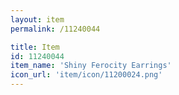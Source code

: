 ```yaml
---
layout: item
permalink: /11240044

title: Item
id: 11240044
item_name: 'Shiny Ferocity Earrings'
icon_url: 'item/icon/11200024.png'
---
```

